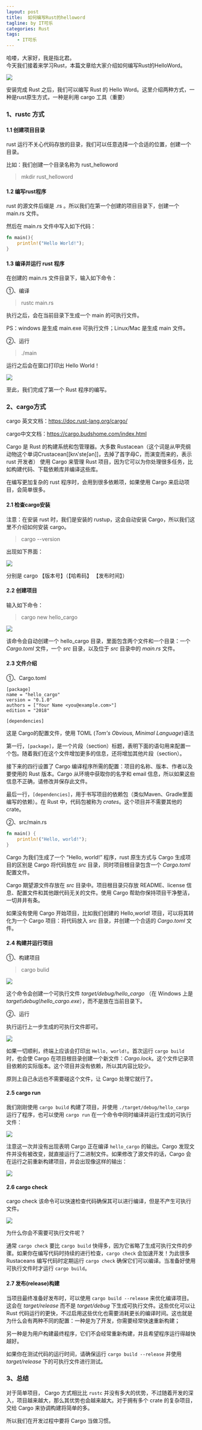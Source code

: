 ```yaml
---
layout: post
title:  如何编写Rust的helloword
tagline: by IT可乐
categories: Rust
tags: 
    - IT可乐
---
```


哈喽，大家好，我是指北君。  
今天我们接着来学习Rust，本篇文章给大家介绍如何编写Rust的HelloWord。
<!--more-->

![](http://www.javanorth.cn/assets/images/2023/itcoke/rust/rust-01-01.png)

安装完成 Rust 之后，我们可以编写 Rust 的 Hello Word。这里介绍两种方式，一种是rust原生方式，一种是利用 cargo 工具（重要）

### 1、rustc 方式

#### 1.1 创建项目目录

rust 运行不关心代码存放的目录，我们可以任意选择一个合适的位置，创建一个目录。

比如：我们创建一个目录名称为 rust_helloword

> mkdir rust_helloword



#### 1.2 编写rust程序

rust 的源文件后缀是 .rs 。所以我们在第一个创建的项目目录下，创建一个 main.rs 文件。

然后在 main.rs 文件中写入如下代码：

```rust
fn main(){
    println!("Hello World!");
}
```



#### 1.3 编译并运行 rust 程序

在创建的 main.rs 文件目录下，输入如下命令：

①、编译

> rustc main.rs

执行之后，会在当前目录下生成一个 main 的可执行文件。

PS：windows 是生成 main.exe 可执行文件；Linux/Mac 是生成 main 文件。

②、运行

> ./main

运行之后会在窗口打印出 Hello World！

![](http://www.javanorth.cn/assets/images/2023/itcoke/rust/rust-03-01.png)

至此，我们完成了第一个 Rust 程序的编写。



### 2、cargo方式

cargo 英文文档：https://doc.rust-lang.org/cargo/

cargo中文文档：https://cargo.budshome.com/index.html

Cargo 是 Rust 的构建系统和包管理器。大多数 Rustacean（这个词是从甲壳纲动物这个单词Crustacean[[krʌ'steʃən]]，去掉了首字母C，而演变而来的，表示 rust 开发者） 使用 Cargo 来管理 Rust 项目，因为它可以为你处理很多任务，比如构建代码、下载依赖库并编译这些库。

在编写更加复杂的 rust 程序时，会用到很多依赖项，如果使用 Cargo 来启动项目，会简单很多。



#### 2.1 检查cargo安装

注意：在安装 rust 时，我们是安装的 rustup，这会自动安装 Cargo，所以我们这里不介绍如何安装 cargo。

> cargo --version

出现如下界面：

![](http://www.javanorth.cn/assets/images/2023/itcoke/rust/rust-03-02.png)

分别是 cargo 【版本号】（【哈希码】 【发布时间】）



#### 2.2 创建项目

输入如下命令：

> cargo new hello_cargo

![](http://www.javanorth.cn/assets/images/2023/itcoke/rust/rust-03-03.png)

该命令会自动创建一个 hello_cargo 目录，里面包含两个文件和一个目录：一个 *Cargo.toml* 文件，一个 *src* 目录，以及位于 *src* 目录中的 *main.rs* 文件。

#### 2.3 文件介绍

①、Cargo.toml

```
[package]
name = "hello_cargo"
version = "0.1.0"
authors = ["Your Name <you@example.com>"]
edition = "2018"

[dependencies]
```

这是 Cargo的配置文件，使用 TOML (*Tom's Obvious, Minimal Language*)语法

第一行，`[package]`，是一个片段（section）标题，表明下面的语句用来配置一个包。随着我们在这个文件增加更多的信息，还将增加其他片段（section）。

接下来的四行设置了 Cargo 编译程序所需的配置：项目的名称、版本、作者以及要使用的 Rust 版本。Cargo 从环境中获取你的名字和 email 信息，所以如果这些信息不正确，请修改并保存此文件。

最后一行，`[dependencies]`，用于书写项目的依赖包（类似Maven、Gradle里面编写的依赖）。在 Rust 中，代码包被称为 *crates*。这个项目并不需要其他的 crate。



②、src/main.rs

```rust
fn main() {
    println!("Hello, world!");
}
```

Cargo 为我们生成了一个 “Hello, world!” 程序，rust 原生方式与 Cargo 生成项目的区别是 Cargo 将代码放在 *src* 目录，同时项目根目录包含一个 *Cargo.toml* 配置文件。

Cargo 期望源文件存放在 *src* 目录中。项目根目录只存放 README、license 信息、配置文件和其他跟代码无关的文件。使用 Cargo 帮助你保持项目干净整洁，一切井井有条。

如果没有使用 Cargo 开始项目，比如我们创建的 Hello,world! 项目，可以将其转化为一个 Cargo 项目：将代码放入 *src* 目录，并创建一个合适的 *Cargo.toml* 文件。



#### 2.4 构建并运行项目

①、构建项目

> cargo bulid

![](http://www.javanorth.cn/assets/images/2023/itcoke/rust/rust-03-04.png)

这个命令会创建一个可执行文件 *target/debug/hello_cargo* （在 Windows 上是 *target\debug\hello_cargo.exe*），而不是放在当前目录下。

②、运行

执行运行上一步生成的可执行文件即可。

![](http://www.javanorth.cn/assets/images/2023/itcoke/rust/rust-03-05.png)

如果一切顺利，终端上应该会打印出 `Hello, world!`。首次运行 `cargo build` 时，也会使 Cargo 在项目根目录创建一个新文件：*Cargo.lock*。这个文件记录项目依赖的实际版本。这个项目并没有依赖，所以其内容比较少。

原则上自己永远也不需要碰这个文件，让 Cargo 处理它就行了。

#### 2.5 cargo run

我们刚刚使用 `cargo build` 构建了项目，并使用 `./target/debug/hello_cargo` 运行了程序，也可以使用 `cargo run` 在一个命令中同时编译并运行生成的可执行文件：

![](http://www.javanorth.cn/assets/images/2023/itcoke/rust/rust-03-06.png)

注意这一次并没有出现表明 Cargo 正在编译 `hello_cargo` 的输出。Cargo 发现文件并没有被改变，就直接运行了二进制文件。如果修改了源文件的话，Cargo 会在运行之前重新构建项目，并会出现像这样的输出：

![](http://www.javanorth.cn/assets/images/2023/itcoke/rust/rust-03-07.png)



#### 2.6 cargo check

cargo check 该命令可以快速检查代码确保其可以进行编译，但是不产生可执行文件。

![](http://www.javanorth.cn/assets/images/2023/itcoke/rust/rust-03-08.png)

为什么你会不需要可执行文件呢？

通常 `cargo check` 要比 `cargo build` 快得多，因为它省略了生成可执行文件的步骤。如果你在编写代码时持续的进行检查，`cargo check` 会加速开发！为此很多 Rustaceans 编写代码时定期运行 `cargo check` 确保它们可以编译。当准备好使用可执行文件时才运行 `cargo build`。

#### 2.7 发布(release)构建

当项目最终准备好发布时，可以使用 `cargo build --release` 来优化编译项目。这会在 *target/release* 而不是 *target/debug* 下生成可执行文件。这些优化可以让 Rust 代码运行的更快，不过启用这些优化也需要消耗更长的编译时间。这也就是为什么会有两种不同的配置：一种是为了开发，你需要经常快速重新构建；

另一种是为用户构建最终程序，它们不会经常重新构建，并且希望程序运行得越快越好。

如果你在测试代码的运行时间，请确保运行 `cargo build --release` 并使用 *target/release* 下的可执行文件进行测试。



### 3、总结

对于简单项目， Cargo 方式相比比 `rustc` 并没有多大的优势，不过随着开发的深入，项目越来越大，那么其优势也会越来越大。对于拥有多个 crate 的复杂项目，交给 Cargo 来协调构建将简单的多。

所以我们在开发过程中要将 Cargo 当做习惯。